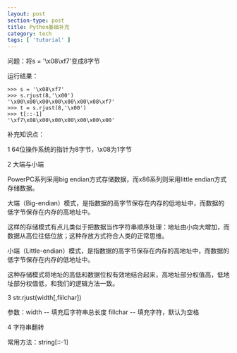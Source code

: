 ```yaml
---
layout: post
section-type: post
title: Python基础补充
category: tech
tags: [ 'tutorial' ]
---
```


问题：将s = '\x08\xf7'变成8字节  

运行结果：
```
>>> s = '\x08\xf7'
>>> s.rjust(8,'\x00')
'\x00\x00\x00\x00\x00\x00\x08\xf7'
>>> t = s.rjust(8,'\x00')
>>> t[::-1]
'\xf7\x08\x00\x00\x00\x00\x00\x00'
```
补充知识点：  

1 64位操作系统的指针为8字节，\x08为1字节

2 大端与小端

PowerPC系列采用big endian方式存储数据，而x86系列则采用little endian方式存储数据。  

大端（Big-endian）模式，是指数据的高字节保存在内存的低地址中，而数据的低字节保存在内存的高地址中。  

这样的存储模式有点儿类似于把数据当作字符串顺序处理：地址由小向大增加，而数据从高位往低位放；这种存放方式符合人类的正常思维。

小端（Little-endian）模式，是指数据的高字节保存在内存的高地址中，而数据的低字节保存在内存的低地址中。  

这种存储模式将地址的高低和数据位权有效地结合起来，高地址部分权值高，低地址部分权值低，和我们的逻辑方法一致。

3 str.rjust(width[,fiilchar])  

参数：width -- 填充后字符串总长度   fillchar -- 填充字符，默认为空格

4 字符串翻转  

常用方法：string[::-1]